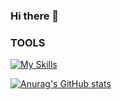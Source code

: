 ### Hi there 👋

### TOOLS

[![My Skills](https://skillicons.dev/icons?i=cpp,js,ts,html,css,angular,python,github,git)](https://skillicons.dev)

[![Anurag's GitHub stats](https://github-readme-stats.vercel.app/api?username=NATANGOATOSO)](https://github.com/anuraghazra/github-readme-stats)

<!--
**NATANGOATOSO/NATANGOATOSO** is a ✨ _special_ ✨ repository because its `README.md` (this file) appears on your GitHub profile.

Here are some ideas to get you started:

- 🔭 I’m currently working on ...
- 🌱 I’m currently learning ...
- 👯 I’m looking to collaborate on ...
- 🤔 I’m looking for help with ...
- 💬 Ask me about ...
- 📫 How to reach me: ...
- 😄 Pronouns: ...
- ⚡ Fun fact: ...
-->

